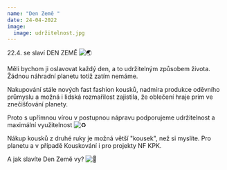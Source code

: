 ```yaml
---
name: "Den Země "
date: 24-04-2022
image:
  image: udržitelnost.jpg
---
```

22.4. se slaví DEN ZEMĚ   ![🌏](https://static.xx.fbcdn.net/images/emoji.php/v9/t9a/1.5/16/1f30f.png)

Měli bychom ji oslavovat každý den, a to udržitelným způsobem života. Žádnou náhradní planetu totiž zatím nemáme.

Nakupování stále nových fast fashion kousků, nadmíra produkce oděvního průmyslu a možná i lidská rozmařilost zajistila, že oblečení hraje prim ve znečišťování planety.

Proto s upřímnou vírou v postupnou nápravu podporujeme udržitelnost a maximální využitelnost  ![♻️](https://static.xx.fbcdn.net/images/emoji.php/v9/t7f/1.5/16/267b.png)

Nákup kousků z druhé ruky ️je možná větší "kousek", než si myslíte. Pro planetu a v případě Kouskování i pro projekty NF KPK.

A jak slavíte Den Země vy? ![🤍](https://static.xx.fbcdn.net/images/emoji.php/v9/t1e/1.5/16/1f90d.png)
